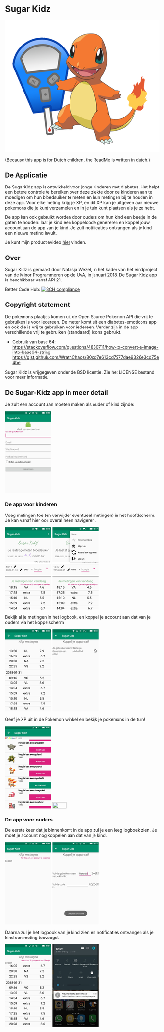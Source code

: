 # Sugar Kidz

![Sugar Kidz logo](docs/logo.png)

(Because this app is for Dutch children, the ReadMe is written in dutch.)

## De Applicatie
De SugarKidz app is ontwikkeld voor jonge kinderen met diabetes. Het helpt een betere controle te bereiken over deze ziekte door de kinderen aan te moedigen om hun bloedsuiker te meten en hun metingen bij te houden in deze app. Voor elke meting krijg je XP, en dit XP kan je uitgeven aan nieuwe pokemons die je kunt verzamelen en in je tuin kunt plaatsen als je ze hebt.

De app kan ook gebruikt worden door ouders om hun kind een beetje in de gaten te houden: laat je kind een koppelcode genereren en koppel jouw account aan de app van je kind. Je zult notificaties ontvangen als je kind een nieuwe meting invult.

Je kunt mijn productievideo [hier](https://youtu.be/cBFuvT9XPz0) vinden.

## Over
Sugar Kidz is gemaakt door Natasja Wezel, in het kader van het eindproject van de Minor Programmeren op de UvA, in januari 2018.
De Sugar Kidz app is beschikbaar vanaf API 21.

Better Code Hub:
[![BCH compliance](https://bettercodehub.com/edge/badge/11027649/sugar-kidz-app?branch=master)](https://bettercodehub.com/)

## Copyright statement
De pokemons plaatjes komen uit de Open Source Pokemon API die vrij te gebruiken is voor iedereen. De meter komt uit een diabetes-emoticons app en ook die is vrij te gebruiken voor iedereen. Verder zijn in de app verschillende vrij te gebruiken (standaard) icons gebruikt.

* Gebruik van base 64:
  https://stackoverflow.com/questions/4830711/how-to-convert-a-image-into-base64-string
  https://gist.github.com/WrathChaos/80cd7e613cd7577dae9326e3cd75e4be

Sugar Kidz is vrijgegeven onder de BSD licentie. Zie het LICENSE bestand voor meer informatie.

## De Sugar-Kidz app in meer detail
Je zult een account aan moeten maken als ouder of kind zijnde:

<img src="docs/register.jpeg" width="30%" height="30%"/>

### De app voor kinderen
Voeg metingen toe (en verwijder eventueel metingen) in het hoofdscherm. Je kan vanaf hier ook overal heen navigeren.

<img src="docs/homescreen.jpeg" width="30%" height="30%"/>  <img src="docs/homescreen_with_menu.jpeg" width="30%" height="30%"/>

Bekijk al je metingen in het logbook, en koppel je account aan dat van je ouders via het koppelscherm

<img src="docs/logbook_kid.jpeg" width="30%" height="30%"/>  <img src="docs/couple_activity_kid.jpeg" width="30%" height="30%"/>

Geef je XP uit in de Pokemon winkel en bekijk je pokemons in de tuin!

<img src="docs/pokeshop.jpeg" width="30%" height="30%"/>  <img src="docs/garden_gif.gif" width="30%" height="30%"/>

### De app voor ouders
De eerste keer dat je binnenkomt in de app zul je een leeg logboek zien. Je moet je account nog koppelen aan dat van je kind.

<img src="docs/logbook_parent_uncoupled.jpeg" width="30%" height="30%"/>  <img src="docs/couple_activity_parent.jpeg" width="30%" height="30%"/>

Daarna zul je het logbook van je kind zien en notificaties ontvangen als je kind een meting toevoegd.

<img src="docs/logbook_parent.jpeg" width="30%" height="30%"/>  <img src="docs/notification.jpeg" width="30%" height="30%"/>

